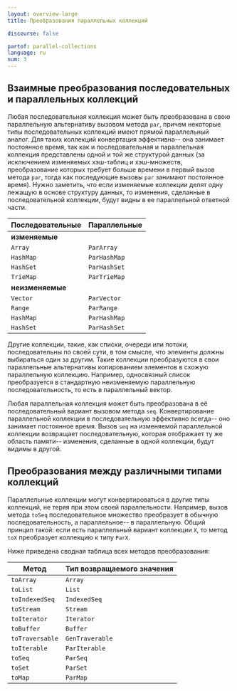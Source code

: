 ```yaml
---
layout: overview-large
title: Преобразования параллельных коллекций

discourse: false

partof: parallel-collections
language: ru
num: 3
---
```


## Взаимные преобразования последовательных и параллельных коллекций

Любая последовательная коллекция может быть преобразована в свою параллельную альтернативу вызовом метода `par`, причем некоторые типы последовательных коллекций имеют прямой параллельный аналог. Для таких коллекций конвертация эффективна-- она занимает постоянное время, так как и последовательная и параллельная коллекция представлены одной и той же структурой данных (за исключением изменяемых хэш-таблиц и хэш-множеств,  преобразование которых требует больше времени в первый вызов метода `par`, тогда как последующие вызовы `par` занимают постоянное время). Нужно заметить, что если изменяемые коллекции делят одну лежащую в основе структуру данных, то изменения, сделанные в последовательной коллекции, будут видны в ее параллельной ответной части.

| Последовательные | Параллельные   |
| ---------------- | -------------- |
| **изменяемые**   |                |
| `Array`          | `ParArray`     |
| `HashMap`        | `ParHashMap`   |
| `HashSet`        | `ParHashSet`   |
| `TrieMap`        | `ParTrieMap`   |
| **неизменяемые** |                |
| `Vector`         | `ParVector`    |
| `Range`          | `ParRange`     |
| `HashMap`        | `ParHashMap`   |
| `HashSet`        | `ParHashSet`   |

Другие коллекции, такие, как списки, очереди или потоки, последовательны по своей сути, в том смысле, что элементы должны выбираться один за другим. Такие коллекции преобразуются в свои параллельные альтернативы копированием элементов в схожую параллельную коллекцию. Например, односвязный список преобразуется в стандартную неизменяемую параллельную последовательность, то есть в параллельный вектор.

Любая параллельная коллекция может быть преобразована в её последовательный вариант вызовом метода `seq`. Конвертирование параллельной коллекции в последовательную эффективно всегда-- оно занимает постоянное время. Вызов `seq` на изменяемой параллельной коллекции возвращает последовательную, которая отображает ту же область памяти-- изменения, сделанные в одной коллекции, будут видимы в другой.

## Преобразования между различными типами коллекций

Параллельные коллекции могут конвертироваться в другие типы коллекций, не теряя при этом своей параллельности. Например, вызов метода `toSeq` последовательное множество преобразует в обычную последовательность, а параллельное-- в параллельную. Общий принцип такой: если есть параллельный вариант коллекции `X`, то метод `toX` преобразует коллекцию к типу `ParX`.

Ниже приведена сводная таблица всех методов преобразования:

| Метод          | Тип возвращаемого значения |
| -------------- | -------------------------- |
| `toArray`      | `Array`                    |
| `toList`       | `List`                     |
| `toIndexedSeq` | `IndexedSeq`               |
| `toStream`     | `Stream`                   |
| `toIterator`   | `Iterator`                 |
| `toBuffer`     | `Buffer`                   |
| `toTraversable`| `GenTraverable`            |
| `toIterable`   | `ParIterable`              |
| `toSeq`        | `ParSeq`                   |
| `toSet`        | `ParSet`                   |
| `toMap`        | `ParMap`                   |
